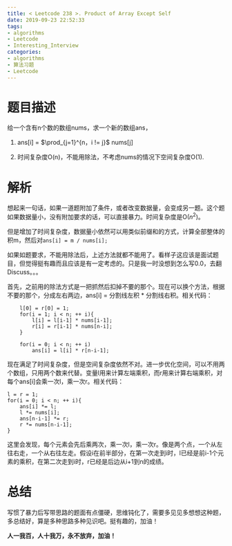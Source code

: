 ```yaml
---
title: < Leetcode 238 >. Product of Array Except Self
date: 2019-09-23 22:52:33
tags:   
- algorithms 
- Leetcode 
- Interesting_Interview
categories:
- algorithms  
- 算法习题  
- Leetcode  
---
```

# 题目描述 #

给一个含有n个数的数组nums，求一个新的数组ans，

1. ans[i] = $\prod_{j=1}^{n，i != j}$ nums[j]

2. 时间复杂度O(n)，不能用除法，不考虑nums的情况下空间复杂度O(1).


# 解析 #

想起来一句话，如果一道题附加了条件，或者改变数据量，会变成另一题。这个题如果数据量小，没有附加要求的话，可以直接暴力。时间复杂度是O($n^2$)。

<!-- more -->

但是增加了时间复杂度，数据量小依然可以用类似前缀和的方式，计算全部整体的积m，然后对`ans[i] = m / nums[i];`

如果如题要求，不能用除法后，上述方法就都不能用了。看样子这应该是面试题目，但觉得挺有趣而且应该是有一定考虑的。只是我一时没想到怎么写0.0，去翻Discuss。。。

首先，之前用的除法方式是一把抓然后扣掉不要的那个。现在可以换个方法，根据不要的那个，分成左右两边，ans[i] = 分割线左积 * 分割线右积。相关代码：

		l[0] = r[0] = 1;
		for(i = 1; i < n; ++ i){
			l[i] = l[i-1] * nums[i-1];
		    r[i] = r[i-1] * nums[n-i];
		}
		
		for(i = 0; i < n; ++ i)
			ans[i] = l[i] * r[n-i-1]; 


现在满足了时间复杂度，但是空间复杂度依然不对。进一步优化空间，可以不用两个数组，只用两个数来代替。变量l用来计算左端乘积，而r用来计算右端乘积，对每个ans[i]会乘一次l，乘一次r。相关代码：

	l = r = 1;
	for(i = 0; i < n; ++ i){
		ans[i] *= l;
		l *= nums[i];
		ans[n-i-1] *= r;
		r *= nums[n-i-1];
	}

这里会发现，每个元素会先后乘两次，乘一次l，乘一次r。像是两个点，一个从左往右走，一个从右往左走。假设i在前半部分，在第一次走到i时，l已经是前i-1个元素的乘积，在第二次走到i时，r已经是后边从i+1到n的成绩。

# 总结 #

写惯了暴力后写带思路的题面有点僵硬，思维钝化了，需要多见见多想想这种题，多总结好，算是多种思路多种见识吧。挺有趣的，加油！


**人一我百，人十我万，永不放弃，加油！**